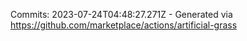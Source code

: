 Commits: 2023-07-24T04:48:27.271Z - Generated via https://github.com/marketplace/actions/artificial-grass
<br>
